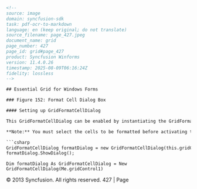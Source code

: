 ```html
<!-- 
source: image
domain: syncfusion-sdk
task: pdf-ocr-to-markdown
language: en (keep original; do not translate)
source_filename: page_427.jpeg
document_name: grid
page_number: 427
page_id: grid#page_427
product: Syncfusion Winforms
version: 11.4.0.26
timestamp: 2025-08-09T06:16:24Z
fidelity: lossless
-->

## Essential Grid for Windows Forms

### Figure 152: Format Cell Dialog Box

#### Setting up GridFormatCellDialog

This GridFormatCellDialog can be enabled by instantiating the GridFormatCellDialog class, and invoking its ShowDialog method.

**Note:** You must select the cells to be formatted before activating this dialog.

```csharp
GridFormatCellDialog formatDialog = new GridFormatCellDialog(this.gridControl1);
formatDialog.ShowDialog();
```

```vb.net
Dim formatDialog As GridFormatCellDialog = New GridFormatCellDialog(Me.gridControl1)
```

© 2013 Syncfusion. All rights reserved.
427 | Page
<!-- tags: [Essential Grid, Windows Forms, GridFormatCellDialog, Syncfusion, Visual Basic, C#, version: 11.4.0.26] keywords: [GridFormatCellDialog, cells, formatting, dialog box, WinForms, Grid, selection, instantiate, ShowDialog, VB.NET, C#] -->
```
